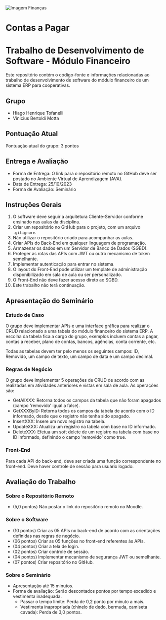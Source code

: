 <img src="imagem finanças.png" alt="Imagem Finanças">

# Contas a Pagar
# Trabalho de Desenvolvimento de Software - Módulo Financeiro

Este repositório contém o código-fonte e informações relacionadas ao trabalho de desenvolvimento de software do módulo financeiro de um sistema ERP para cooperativas.

## Grupo

- Hiago Henrique Tofanelli
- Vinicius Bertoldi Motta

## Pontuação Atual

Pontuação atual do grupo: 3 pontos

## Entrega e Avaliação

- Forma de Entrega: O link para o repositório remoto no GitHub deve ser postado no Ambiente Virtual de Aprendizagem (AVA).
- Data de Entrega: 25/10/2023
- Forma de Avaliação: Seminário

## Instruções Gerais

1. O software deve seguir a arquitetura Cliente-Servidor conforme ensinado nas aulas da disciplina.
2. Criar um repositório no GitHub para o projeto, com um arquivo `.gitignore`.
3. Não utilizar o repositório criado para acompanhar as aulas.
4. Criar APIs do Back-End em qualquer linguagem de programação.
5. Armazenar os dados em um Servidor de Banco de Dados (SGBD).
6. Proteger as rotas das APIs com JWT ou outro mecanismo de token semelhante.
7. Implementar autenticação para entrar no sistema.
8. O layout do Front-End pode utilizar um template de administração disponibilizado em sala de aula ou ser personalizado.
9. O Front-End não deve fazer acesso direto ao SGBD.
10. Este trabalho não terá continuação.

## Apresentação do Seminário

### Estudo de Caso

O grupo deve implementar APIs e uma interface gráfica para realizar o CRUD relacionado a uma tabela do módulo financeiro do sistema ERP. A escolha da tabela fica a cargo do grupo, exemplos incluem contas a pagar, contas a receber, plano de contas, bancos, agências, conta corrente, etc.

Todas as tabelas devem ter pelo menos os seguintes campos: ID, Removido, um campo de texto, um campo de data e um campo decimal.

### Regras de Negócio

O grupo deve implementar 5 operações de CRUD de acordo com as realizadas em atividades anteriores e vistas em sala de aula. As operações são:

- GetAllXXX: Retorna todos os campos da tabela que não foram apagados (campo 'removido' igual a false).
- GetXXXByID: Retorna todos os campos da tabela de acordo com o ID informado, desde que o registro não tenha sido apagado.
- InsertXXX: Insere um novo registro na tabela.
- UpdateXXX: Atualiza um registro na tabela com base no ID informado.
- DeleteXXX: Efetua um soft delete de um registro na tabela com base no ID informado, definindo o campo 'removido' como true.

### Front-End

Para cada API do back-end, deve ser criada uma função correspondente no front-end. Deve haver controle de sessão para usuário logado.

## Avaliação do Trabalho

### Sobre o Repositório Remoto

- (5,0 pontos) Não postar o link do repositório remoto no Moodle.

### Sobre o Software

- (10 pontos) Criar as 05 APIs no back-end de acordo com as orientações definidas nas regras de negócio.
- (06 pontos) Criar as 05 funções no front-end referentes às APIs.
- (04 pontos) Criar a tela de login.
- (02 pontos) Criar controle de sessão.
- (04 pontos) Implementar mecanismo de segurança JWT ou semelhante.
- (07 pontos) Criar repositório no GitHub.

### Sobre o Seminário

- Apresentação até 15 minutos.
- Forma de avaliação: Serão descontados pontos por tempo excedido e vestimenta inadequada.
  - Passar o tempo limite: Perda de 0,2 ponto por minuto a mais.
  - Vestimenta inapropriada (chinelo de dedo, bermuda, camiseta cavada): Perda de 3,0 pontos.

